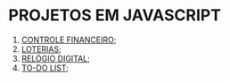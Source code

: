 # PROJETOS EM JAVASCRIPT


1. [CONTROLE FINANCEIRO](https://quelvimbarreto.github.io/projetos/controle_financeiro/);
2. [LOTERIAS](https://quelvimbarreto.github.io/projetos/loterias/);
3. [RELÓGIO DIGITAL](https://quelvimbarreto.github.io/projetos/relogio-digital/);
4. [TO-DO LIST](https://quelvimbarreto.github.io/projetos/to-do-list/);
